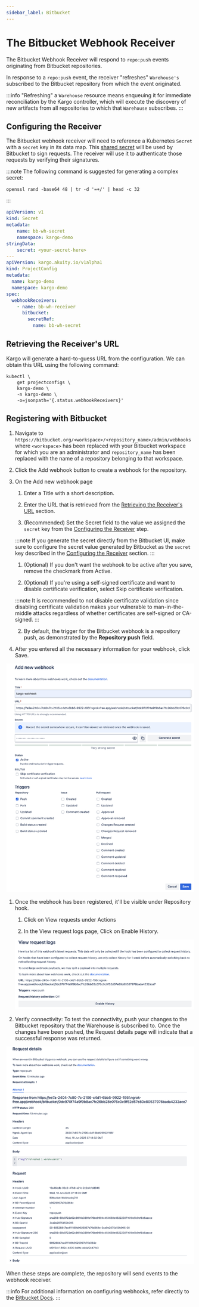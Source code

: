 ```yaml
---
sidebar_label: Bitbucket
---
```


# The Bitbucket Webhook Receiver

The Bitbucket Webhook Receiver will respond to `repo:push` events originating from
Bitbucket repositories.

In response to a `repo:push` event, the receiver "refreshes" `Warehouse's` subscribed to the Bitbucket repository from which the event originated.

:::info
"Refreshing" a `Warehouse` resource means enqueuing it for immediate
reconciliation by the Kargo controller, which will execute the discovery of
new artifacts from all repositories to which that `Warehouse` subscribes.
:::

## Configuring the Receiver

The Bitbucket webhook receiver will need to reference a Kubernetes `Secret` with a
`secret` key in its data map. This [shared
secret](https://en.wikipedia.org/wiki/Shared_secret) will be used by Bitbucket to
sign requests. The receiver will use it to authenticate those requests by
verifying their signatures.

:::note
The following command is suggested for generating a complex secret:

```shell
openssl rand -base64 48 | tr -d '=+/' | head -c 32
```
:::

```yaml
apiVersion: v1
kind: Secret
metadata:
    name: bb-wh-secret
    namespace: kargo-demo
stringData:
    secret: <your-secret-here>
---
apiVersion: kargo.akuity.io/v1alpha1
kind: ProjectConfig
metadata:
  name: kargo-demo
  namespace: kargo-demo
spec:
  webhookReceivers: 
    - name: bb-wh-receiver
      bitbucket:
        secretRef:
          name: bb-wh-secret
```

## Retrieving the Receiver's URL

Kargo will generate a hard-to-guess URL from the configuration. We can obtain 
this URL using the following command:

```
kubectl \
    get projectconfigs \
    kargo-demo \
    -n kargo-demo \
    -o=jsonpath='{.status.webhookReceivers}'
```

## Registering with Bitbucket

1. Navigate to `https://bitbucket.org/<workspace>/<repository_name>/admin/webhooks` where `<workspace>` has been replaced with your Bitbucket workspace for which you are an administrator and `repository_name` has been replaced with the name of a repository belonging to that workspace.

1. Click the <Hlt>Add webhook</Hlt> button to create a webhook for the repository.

1. On the <Hlt>Add new webhook</Hlt> page
   
   1. Enter a <Hlt>Title</Hlt> with a short description.
   
   1. Enter the <Hlt>URL</Hlt> that is retrieved from the [Retrieving the Receiver's URL](#retrieving-the-receivers-url) section.

   1. (Recommended) Set the <Hlt>Secret</Hlt> field to the value we assigned the `secret` key 
  from the [Configuring the Receiver](#configuring-the-receiver) step.
    
    :::note
    If you generate the secret directly from the Bitbucket UI, make sure to configure the
    secret value generated by Bitbucket as the `secret` key described in the [Configuring the Receiver](#configuring-the-receiver) section.
    :::

   1. (Optional) If you don't want the webhook to be active after you save, remove the checkmark from <Hlt>Active</Hlt>.
   
   1. (Optional) If you're using a self-signed certificate and want to disable certificate verification, select <Hlt>Skip certificate verification</Hlt>.
   
   :::note
   It is recommended to not disable certificate validation since disabling certificate validation makes your vulnerable to man-in-the-middle attacks regardless of whether certificates are self-signed or CA-signed.
   :::

   2. By default, the trigger for the Bitbucket webhook is a repository push, as demonstrated by the **Repository push** field.
   
1. After you entered all the necessary information for your webhook, click <Hlt>Save</Hlt>.

![Step 3](./img/01.png "Create New Webhook")

1. Once the webhook has been registered, it'll be visible under <Hlt>Repository hook</Hlt>. 
   
   1. Click on <Hlt>View requests</Hlt> under <Hlt>Actions</Hlt>
   
   1. In the <Hlt> View request logs </Hlt> page, Click on <Hlt>Enable History</Hlt>.
   
   ![Step 4](./img/02.png "Enabled history")

1. Verify connectivity: To test the connectivity, push your changes to the Bitbucket repository that the Warehouse is subscribed to. Once the changes have been pushed, the <Hlt>Request details</Hlt> page will indicate that a successful response was returned.

  ![Step 5](./img/03.png "Request details")


When these steps are complete, the repository will send events to the webhook
receiver.

:::info
For additional information on configuring webhooks, refer directly to the
[Bitbucket Docs](https://support.atlassian.com/bitbucket-cloud/docs/manage-webhooks/).
:::
